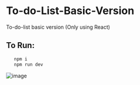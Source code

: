 # To-do-List-Basic-Version
To-do-list basic version (Only using React)

## To Run:
```bash
   npm i
   npm run dev
```
![image](https://github.com/k7aditya/To-do-List-Basic-Version/assets/63181474/289d5854-7536-4619-8168-230b2e6df5d4)
